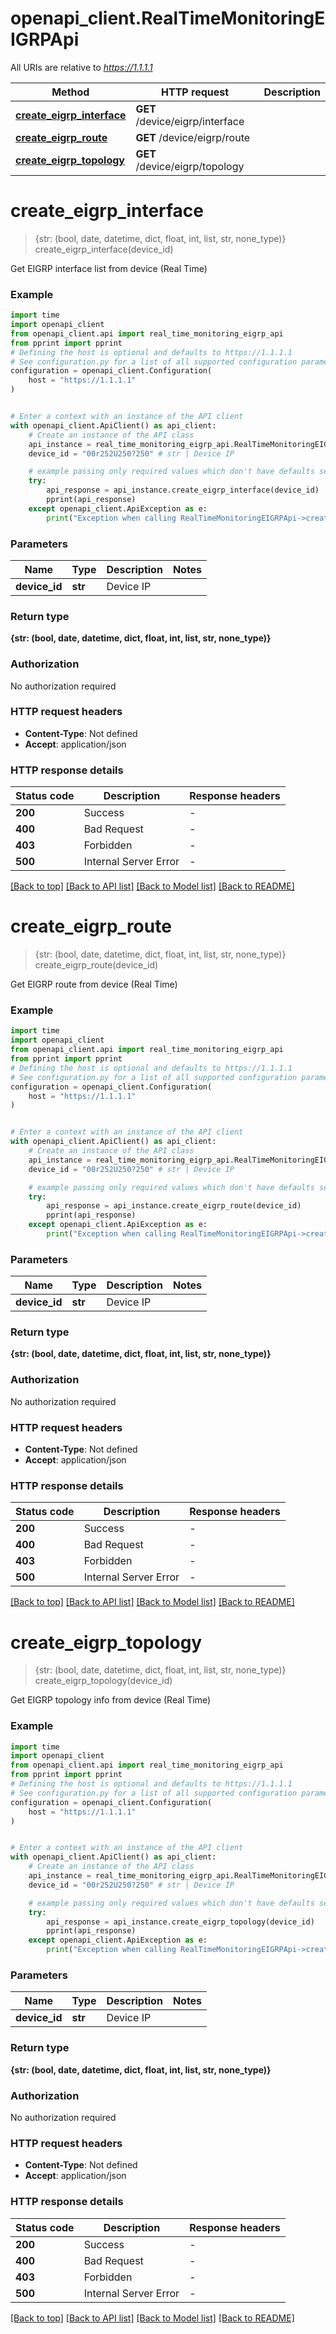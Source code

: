 # openapi_client.RealTimeMonitoringEIGRPApi

All URIs are relative to *https://1.1.1.1*

Method | HTTP request | Description
------------- | ------------- | -------------
[**create_eigrp_interface**](RealTimeMonitoringEIGRPApi.md#create_eigrp_interface) | **GET** /device/eigrp/interface | 
[**create_eigrp_route**](RealTimeMonitoringEIGRPApi.md#create_eigrp_route) | **GET** /device/eigrp/route | 
[**create_eigrp_topology**](RealTimeMonitoringEIGRPApi.md#create_eigrp_topology) | **GET** /device/eigrp/topology | 


# **create_eigrp_interface**
> {str: (bool, date, datetime, dict, float, int, list, str, none_type)} create_eigrp_interface(device_id)



Get EIGRP interface list from device (Real Time)

### Example


```python
import time
import openapi_client
from openapi_client.api import real_time_monitoring_eigrp_api
from pprint import pprint
# Defining the host is optional and defaults to https://1.1.1.1
# See configuration.py for a list of all supported configuration parameters.
configuration = openapi_client.Configuration(
    host = "https://1.1.1.1"
)


# Enter a context with an instance of the API client
with openapi_client.ApiClient() as api_client:
    # Create an instance of the API class
    api_instance = real_time_monitoring_eigrp_api.RealTimeMonitoringEIGRPApi(api_client)
    device_id = "00r252U250?250" # str | Device IP

    # example passing only required values which don't have defaults set
    try:
        api_response = api_instance.create_eigrp_interface(device_id)
        pprint(api_response)
    except openapi_client.ApiException as e:
        print("Exception when calling RealTimeMonitoringEIGRPApi->create_eigrp_interface: %s\n" % e)
```


### Parameters

Name | Type | Description  | Notes
------------- | ------------- | ------------- | -------------
 **device_id** | **str**| Device IP |

### Return type

**{str: (bool, date, datetime, dict, float, int, list, str, none_type)}**

### Authorization

No authorization required

### HTTP request headers

 - **Content-Type**: Not defined
 - **Accept**: application/json


### HTTP response details

| Status code | Description | Response headers |
|-------------|-------------|------------------|
**200** | Success |  -  |
**400** | Bad Request |  -  |
**403** | Forbidden |  -  |
**500** | Internal Server Error |  -  |

[[Back to top]](#) [[Back to API list]](../README.md#documentation-for-api-endpoints) [[Back to Model list]](../README.md#documentation-for-models) [[Back to README]](../README.md)

# **create_eigrp_route**
> {str: (bool, date, datetime, dict, float, int, list, str, none_type)} create_eigrp_route(device_id)



Get EIGRP route from device (Real Time)

### Example


```python
import time
import openapi_client
from openapi_client.api import real_time_monitoring_eigrp_api
from pprint import pprint
# Defining the host is optional and defaults to https://1.1.1.1
# See configuration.py for a list of all supported configuration parameters.
configuration = openapi_client.Configuration(
    host = "https://1.1.1.1"
)


# Enter a context with an instance of the API client
with openapi_client.ApiClient() as api_client:
    # Create an instance of the API class
    api_instance = real_time_monitoring_eigrp_api.RealTimeMonitoringEIGRPApi(api_client)
    device_id = "00r252U250?250" # str | Device IP

    # example passing only required values which don't have defaults set
    try:
        api_response = api_instance.create_eigrp_route(device_id)
        pprint(api_response)
    except openapi_client.ApiException as e:
        print("Exception when calling RealTimeMonitoringEIGRPApi->create_eigrp_route: %s\n" % e)
```


### Parameters

Name | Type | Description  | Notes
------------- | ------------- | ------------- | -------------
 **device_id** | **str**| Device IP |

### Return type

**{str: (bool, date, datetime, dict, float, int, list, str, none_type)}**

### Authorization

No authorization required

### HTTP request headers

 - **Content-Type**: Not defined
 - **Accept**: application/json


### HTTP response details

| Status code | Description | Response headers |
|-------------|-------------|------------------|
**200** | Success |  -  |
**400** | Bad Request |  -  |
**403** | Forbidden |  -  |
**500** | Internal Server Error |  -  |

[[Back to top]](#) [[Back to API list]](../README.md#documentation-for-api-endpoints) [[Back to Model list]](../README.md#documentation-for-models) [[Back to README]](../README.md)

# **create_eigrp_topology**
> {str: (bool, date, datetime, dict, float, int, list, str, none_type)} create_eigrp_topology(device_id)



Get EIGRP topology info from device (Real Time)

### Example


```python
import time
import openapi_client
from openapi_client.api import real_time_monitoring_eigrp_api
from pprint import pprint
# Defining the host is optional and defaults to https://1.1.1.1
# See configuration.py for a list of all supported configuration parameters.
configuration = openapi_client.Configuration(
    host = "https://1.1.1.1"
)


# Enter a context with an instance of the API client
with openapi_client.ApiClient() as api_client:
    # Create an instance of the API class
    api_instance = real_time_monitoring_eigrp_api.RealTimeMonitoringEIGRPApi(api_client)
    device_id = "00r252U250?250" # str | Device IP

    # example passing only required values which don't have defaults set
    try:
        api_response = api_instance.create_eigrp_topology(device_id)
        pprint(api_response)
    except openapi_client.ApiException as e:
        print("Exception when calling RealTimeMonitoringEIGRPApi->create_eigrp_topology: %s\n" % e)
```


### Parameters

Name | Type | Description  | Notes
------------- | ------------- | ------------- | -------------
 **device_id** | **str**| Device IP |

### Return type

**{str: (bool, date, datetime, dict, float, int, list, str, none_type)}**

### Authorization

No authorization required

### HTTP request headers

 - **Content-Type**: Not defined
 - **Accept**: application/json


### HTTP response details

| Status code | Description | Response headers |
|-------------|-------------|------------------|
**200** | Success |  -  |
**400** | Bad Request |  -  |
**403** | Forbidden |  -  |
**500** | Internal Server Error |  -  |

[[Back to top]](#) [[Back to API list]](../README.md#documentation-for-api-endpoints) [[Back to Model list]](../README.md#documentation-for-models) [[Back to README]](../README.md)

